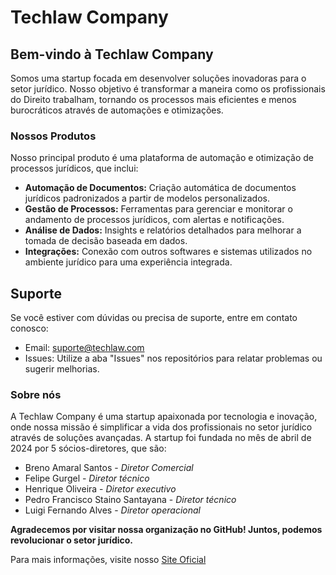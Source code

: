 # Techlaw Company

## Bem-vindo à Techlaw Company

Somos uma startup focada em desenvolver soluções inovadoras para o setor jurídico. Nosso objetivo é transformar a maneira como os profissionais do Direito trabalham, tornando os processos mais eficientes e menos burocráticos através de automações e otimizações.

### Nossos Produtos

Nosso principal produto é uma plataforma de automação e otimização de processos jurídicos, que inclui:

- **Automação de Documentos:** Criação automática de documentos jurídicos padronizados a partir de modelos personalizados.
- **Gestão de Processos:** Ferramentas para gerenciar e monitorar o andamento de processos jurídicos, com alertas e notificações.
- **Análise de Dados:** Insights e relatórios detalhados para melhorar a tomada de decisão baseada em dados.
- **Integrações:** Conexão com outros softwares e sistemas utilizados no ambiente jurídico para uma experiência integrada.

## Suporte

Se você estiver com dúvidas ou precisa de suporte, entre em contato conosco:

- Email: <suporte@techlaw.com>
- Issues: Utilize a aba "Issues" nos repositórios para relatar problemas ou sugerir melhorias.

### Sobre nós

A Techlaw Company é uma startup apaixonada por tecnologia e inovação, onde nossa missão é simplificar a vida dos profissionais no setor jurídico através de soluções avançadas. 
A startup foi fundada no mês de abril de 2024 por 5 sócios-diretores, que são:

- Breno Amaral Santos - *Diretor Comercial*
- Felipe Gurgel - *Diretor técnico*
- Henrique Oliveira - *Diretor executivo*
- Pedro Francisco Staino Santayana - *Diretor técnico*
- Luigi Fernando Alves - *Diretor operacional*

**Agradecemos por visitar nossa organização no GitHub! Juntos, podemos revolucionar o setor jurídico.**

Para mais informações, visite nosso [Site Oficial]('linkdositeaqui.com')
